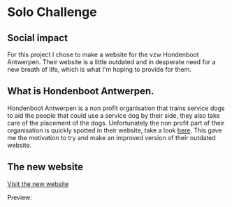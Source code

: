 # Solo Challenge
## Social impact

For this project I chose to make a website for the vzw Hondenboot Antwerpen. Their website is a little outdated and in desperate need for a new breath of life, which is what I'm hoping to provide for them.


## What is Hondenboot Antwerpen.

Hondenboot Antwerpen is a non profit organisation that trains service dogs to aid the people that could use a service dog by their side, they also take care of the placement of the dogs. Unfortunately the non profit part of their organisation is quickly spotted in their website, take a look [here](http://www.antwerpsehulphonden.be/). This gave me the motivation to try and make an improved version of their outdated website.

## The new website

[Visit the new website](https://timmeahj.github.io/social-impact-hondenboot/index.html)

Preview:
